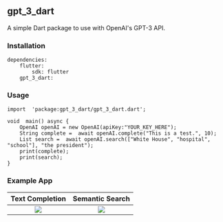 ## gpt_3_dart
A simple Dart package to use with OpenAI's GPT-3 API.

### Installation
```
dependencies:
	flutter:
		sdk: flutter
	gpt_3_dart:
```
###  Usage
```
import  'package:gpt_3_dart/gpt_3_dart.dart';

void  main() async {
	OpenAI openAI = new OpenAI(apiKey:"YOUR_KEY_HERE");
	String complete =  await openAI.complete("This is a test.", 10);
	List search =  await openAI.search(["White House", "hospital", "school"], "the president");
	print(complete);
	print(search);
}
```
### Example App

Text Completion            |  Semantic Search
:-------------------------:|:-------------------------:
 ![](docs/completion.jpg)|![](docs/semantic.jpg)



